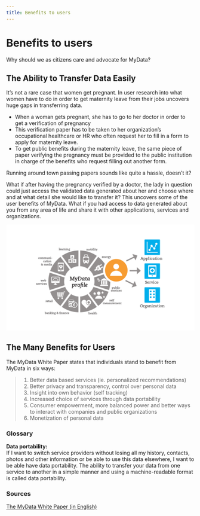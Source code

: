 ```yaml
---
title: Benefits to users
---
```


# Benefits to users

Why should we as citizens care and advocate for MyData? 

## The Ability to Transfer Data Easily

It’s not a rare case that women get pregnant. In user research into what women have to do in order to get maternity leave from their jobs uncovers huge gaps in transferring data. 

- When a woman gets pregnant, she has to go to her doctor in order to get a verification of pregnancy  
- This verification paper has to be taken to her organization’s occupational healthcare or HR who often request her to fill in a form to apply for maternity leave.  
- To get public benefits during the maternity leave, the same piece of paper verifying the pregnancy must be provided to the public  institution in charge of the benefits who request filling out another form.

Running around town passing papers sounds like quite a hassle, doesn’t it? 

What if after having the pregnancy verified by a doctor, the lady in question could just access the validated data generated about her and choose where and at what detail she would like to transfer it? This uncovers some of the user benefits of MyData. What if you had access to data generated about you from any area of life and share it with other applications, services and organizations. 

![Applications of MyData](/img/figure2-1.png)

## The Many Benefits for Users

The MyData White Paper states that individuals stand to benefit from MyData in six ways: 

> 1. Better data based services (ie. personalized recommendations)  
> 2. Better privacy and transparency, control over personal data  
> 3. Insight into own behavior (self tracking)  
> 4. Increased choice of services through data portability  
> 5. Consumer empowerment, more balanced power and better ways to interact with companies and public organizations  
> 6. Monetization of personal data  

### Glossary

**Data portability:**  
If I want to switch service providers without losing all my history, contacts, photos and other information or be able to use this data elsewhere, I want to be able have data portability. The ability to transfer your data from one service to another in a simple manner and using a machine-readable format is called data portability.

### Sources 

[The MyData White Paper (in English)](https://julkaisut.valtioneuvosto.fi/handle/10024/78439) 
